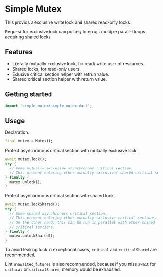 # Simple Mutex

This provids a exclusive write lock and shared read-only locks.

Request for exclusive lock can politely interrupt multiple parallel loops acquiring shared locks.

## Features

- Literally mutually exclusive lock, for read/ write user of resources.
- Shared locks, for read-only users.
- Eclusive critical section helper with retrun value.
- Shared critical section helper with return value.

## Getting started

```dart
import 'simple_mutex/simple_mutex.dart';
```

## Usage

Declaration.

```dart
final mutex = Mutex();
```

Protect asynchronous critical section with mutually exclusive lock.

```dart
await mutex.lock();
try {
  // Some mutually exclusive asynchronous critical section.
  // This prevent entering other mutually exclusive/ shared critical sections.
} finally {
  mutex.unlock();
}
```

Protect asynchronous critical section with shared lock.

```dart
await mutex.lockShared();
try {
  // Some shared asynchronous critical section.
  // This prevent entering other mutually exclusive critical sections.
  // On the other hand, this can be run in parallel with other shared 
  // critical sections.
} finally {
  mutex.unlockShared();
}
```

To avoid leaking lock in exceptional cases, `critical` and `criticalShared`
are recommended.

Lint `unawaited_futures` is also recommended, because if you miss `await`
for `critical` or `criticalShared`, memory would be exhausted.
